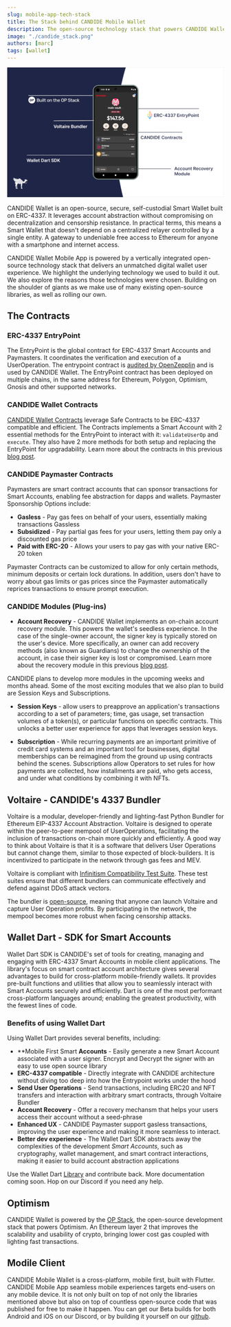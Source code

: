 ```yaml
---
slug: mobile-app-tech-stack
title: The Stack behind CANDIDE Mobile Wallet
description: The open-source technology stack that powers CANDIDE Wallet Mobile App, including ERC-4337 and OP Stack
image: "./candide_stack.png"
authors: [marc]
tags: [wallet]
---
```



![candide_stack](./candide_stack.png)

CANDIDE Wallet is an open-source, secure, self-custodial Smart Wallet built on ERC-4337. It leverages account abstraction without compromising on decentralization and censorship resistance. In practical terms, this means a Smart Wallet that doesn't depend on a centralized relayer controlled by a single entity. A gateway to undeniable free access to Ethereum for anyone with a smartphone and internet access.

CANDIDE Wallet Mobile App is powered by a vertically integrated open-source technology stack that delivers an unmatched digital wallet user experience. We highlight the underlying technology we used to build it out. We also explore the reasons those technologies were chosen. Building on the shoulder of giants as we make use of many existing open-source libraries, as well as rolling our own.

## The Contracts

### ERC-4337 EntryPoint
The EntryPoint is the global contract for ERC-4337 Smart Accounts and Paymasters. It coordinates the verification and execution of a UserOperation. The entrypoint contract is [audited by OpenZepplin](https://blog.openzeppelin.com/eip-4337-ethereum-account-abstraction-incremental-audit) and is used by CANDIDE Wallet. The EntryPoint contract has been deployed on multiple chains, in the same address for Ethereum, Polygon, Optimism, Gnosis and other supported networks.

### CANDIDE Wallet Contracts
[CANDIDE Wallet Contracts](https://github.com/candidelabs/CandideWalletContracts/tree/main/contracts/candideWallet) leverage Safe Contracts to be ERC-4337 compatible and efficient. The Contracts implements a Smart Account with 2 essential methods for the EntryPoint to interact with it: `validateUserOp` and `execute`. They also have 2 more methods for both setup and replacing the EntryPoint for upgradability. Learn more about the contracts in this previous [blog post](https://docs.candidewallet.com/blog/unbundling-candide-core-wallet-contract).

### CANDIDE Paymaster Contracts
Paymasters are smart contract accounts that can sponsor transactions for Smart Accounts, enabling fee abstraction for dapps and wallets. Paymaster Sponsorship Options include: 

- **Gasless** - Pay gas fees on behalf of your users, essentially making transactions Gassless
- **Subsidized** - Pay partial gas fees for your users, letting them pay only a discounted gas price
- **Paid with ERC-20** - Allows your users to pay gas with your native ERC-20 token

Paymaster Contracts can be customized to allow for only certain methods, minimum deposits or certain lock durations. In addition, users don't have to worry about gas limits or gas prices since the Paymaster automatically reprices transactions to ensure prompt execution.

### CANDIDE Modules (Plug-ins)
- **Account Recovery** - CANDIDE Wallet implements an on-chain account recovery module. This powers the wallet's seedless experience. In the case of the single-owner account, the signer key is typically stored on the user's device. More specifically, an owner can add recovery methods (also known as Guardians) to change the ownership of the account, in case their signer key is lost or compromised. Learn more about the recovery module in this previous [blog post](https://docs.candidewallet.com/blog/unbundling-candide-core-wallet-contract).

CANDIDE plans to develop more modules in the upcoming weeks and months ahead. Some of the most exciting modules that we also plan to build are Session Keys and Subscriptions. 

- **Session Keys** - allow users to preapprove an application's transactions according to a set of parameters; time, gas usage, set transaction volumes of a token(s), or particular functions on specific contracts. This unlocks a better user experience for apps that leverages session keys.

- **Subscription** - While recurring payments are an important primitive of credit card systems and an important tool for businesses, digital memberships can be reimagined from the ground up using contracts behind the scenes. Subscriptions allow Operators to set rules for how payments are collected, how installments are paid, who gets access, and under what conditions by combining it with NFTs.


## Voltaire - CANDIDE's 4337 Bundler 

Voltaire is a modular, developer-friendly and lighting-fast Python Bundler for Ethereum EIP-4337 Account Abstraction. Voltaire is designed to operate within the peer-to-peer mempool of UserOperations, facilitating the inclusion of transactions on-chain more quickly and efficiently. A good way to think about Voltaire is that it is a software that delivers User Operations but cannot change them, similar to those expected of block-builders. It is incentivized to participate in the network through gas fees and MEV. 

Voltaire is compliant with [Infinitism Compatibility Test Suite](https://github.com/eth-infinitism/bundler-spec-tests). These test suites ensure that different bundlers can communicate effectively and defend against DDoS attack vectors. 

The bundler is [open-source](https://github.com/candidelabs/voltaire), meaning that anyone can launch Voltaire and capture User Operation profits. By participating in the network, the mempool becomes more robust when facing censorship attacks.

## Wallet Dart - SDK for Smart Accounts

Wallet Dart SDK is CANDIDE's set of tools for creating, managing and engaging with ERC-4337 Smart Accounts in mobile client applications. The library's focus on smart contract account architecture gives several advantages to build for cross-platform mobile-friendly wallets. It provides pre-built functions and utilities that allow you to seamlessly interact with Smart Accounts securely and efficiently. Dart is one of the most performant cross-platform languages around; enabling the greatest productivity, with the fewest lines of code.

### Benefits of using Wallet Dart

Using Wallet Dart provides several benefits, including:

- **Mobile First Smart **Accounts** - Easily generate a new Smart Account associated with a user signer. Encrypt and Decrypt the signer with an easy to use open source library
- **ERC-4337 compatible** - Directly integrate with CANDIDE architecture without diving too deep into how the Entrypoint works under the hood
- **Send User Operations** - Send transactions, including ERC20 and NFT transfers and interaction with arbitrary smart contracts, through Voltaire Bundler
- **Account Recovery**  - Offer a recovery mechansm that helps your users access their account without a seed-phrase
- **Enhanced UX** - CANDIDE Paymaster support gasless transactions, improving the user experience and making it more seamless to interact.
- **Better dev experience** - The Wallet Dart SDK abstracts away the complexities of the development *Smart Accounts*, such as cryptography, wallet management, and smart contract interactions, making it easier to build account abstraction applications

Use the Wallet Dart [Library](https://github.com/candidelabs/wallet-dart) and contribute back. More documentation coming soon. Hop on our Discord if you need any help.


## Optimism

CANDIDE Wallet is powered by the [OP Stack](https://stack.optimism.io/), the open-source development stack that powers Optimism. An Ethereum layer 2 that improves the scalability and usability of crypto, bringing lower cost gas coupled with lighting fast transactions.

## Modile Client
CANDIDE Mobile Wallet is a cross-platform, mobile first, built with Flutter. CANDIDE Mobile App seamless mobile experiences targets end-users on any mobile device. It is not only built on top of not only the libraries mentioned above but also on top of countless open-source code that was published for free to make it happen. You can get our Beta builds for both Android and iOS on our Discord, or by building it yourself on our [github](https://github.com/candidelabs/candide-mobile-app).
